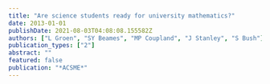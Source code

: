 ```yaml
---
title: "Are science students ready for university mathematics?"
date: 2013-01-01
publishDate: 2021-08-03T04:08:08.155582Z
authors: ["L Groen", "SY Beames", "MP Coupland", "J Stanley", "S Bush"]
publication_types: ["2"]
abstract: ""
featured: false
publication: "*ACSME*"
---
```


